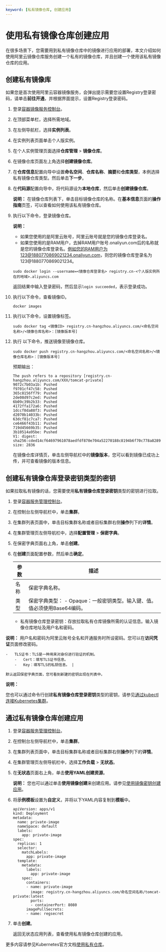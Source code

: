 ```yaml
---
keyword: [私有镜像仓库, 创建应用]
---
```


# 使用私有镜像仓库创建应用

在很多场景下，您需要用到私有镜像仓库中的镜像进行应用的部署，本文介绍如何使用阿里云镜像仓库服务创建一个私有的镜像仓库，并且创建一个使用该私有镜像仓库的应用。

## 创建私有镜像库

如果您是首次使用阿里云容器镜像服务，会弹出提示需要您设置Registry登录密码，请单击**前往开通**，并根据界面提示，设置Registry登录密码。

1.  登录[容器镜像服务控制台](https://cr.console.aliyun.com)。

2.  在顶部菜单栏，选择所需地域。

3.  在左侧导航栏，选择**实例列表**。

4.  在实例列表页面单击个人版实例。

5.  在个人实例管理页面选择**仓库管理** \> **镜像仓库**。

6.  在镜像仓库页面左上角选择**创建镜像仓库**。

7.  在**仓库信息**配置向导中设置**命名空间**、**仓库名称**、**摘要**和**仓库类型**，本例选择私有镜像仓库类型。然后单击**下一步**。

8.  在**代码源**配置向导中，将代码源设为**本地仓库**，然后单击**创建镜像仓库**。

    **说明：** 在镜像仓库列表下，单击目标镜像仓库的名称。在**基本信息**页面的**操作指南**页签，可以查看如何使用该私有镜像仓库。

9.  执行以下命令，登录镜像仓库。

    **说明：**

    -   如果您使用的是阿里云账号，阿里云账号就是您的镜像仓库登录名。
    -   如果您使用的是RAM用户，去掉RAM用户账号.onaliyun.com后的名称就是您的镜像仓库登录名。例如您的RAM用户为123@1880770869021234.onaliyun.com，则您的镜像仓库登录名为123@1880770869021234。
    ```
    sudo docker login --username=<镜像仓库登录名> registry.cn-<个人版实例所在的地域>.aliyuncs.com
    ```

    返回结果中输入登录密码，然后显示`login succeeded`，表示登录成功。

10. 执行以下命令，查看镜像ID。

    ```
    docker images     
    ```

11. 执行以下命令，设置镜像标签。

    ```
    sudo docker tag <镜像ID> registry.cn-hangzhou.aliyuncs.com/<命名空间名称>/<镜像仓库名称>：[镜像版本号]
    ```

12. 执行 以下命令，推送镜像至镜像仓库。

    ```
    sudo docker push registry.cn-hangzhou.aliyuncs.com/<命名空间名称>/<镜像仓库名称>：[镜像版本号]
    ```

    预期输出：

    ```
    The push refers to a repository [registry.cn-hangzhou.aliyuncs.com/XXX/tomcat-private]
    9072c7b03a1b: Pushed
    f9701cf47c58: Pushed
    365c8156ff79: Pushed
    2de08d97c2ed: Pushed
    6b09c39b2b33: Pushed
    4172ffa172a6: Pushed
    1dccf0da88f3: Pushed
    d2070b14033b: Pushed
    63dcf81c7ca7: Pushed
    ce6466f43b11: Pushed
    719d45669b35: Pushed
    3b10514a95be: Pushed
    V1: digest: sha256:cded14cf64697961078aedfdf870e704a52270188c8194b6f70c778a8289**** size: 2836
    ```

    在镜像仓库详情页，单击左侧导航栏中的**镜像版本**，您可以看到镜像已成功上传，并可查看镜像的版本信息。


## 创建私有镜像仓库登录密钥类型的密钥

如果拉取私有镜像的话，您需要使用**私有镜像仓库登录密钥**类型的密钥进行拉取。

1.  登录[容器服务管理控制台](https://cs.console.aliyun.com)。

2.  在控制台左侧导航栏中，单击**集群**。

3.  在集群列表页面中，单击目标集群名称或者目标集群右侧**操作**列下的**详情**。

4.  在集群管理页左侧导航栏中，选择**配置管理** \> **保密字典**。

5.  在保密字典页面右上角，单击**创建**。

6.  在**创建**页面配置参数，然后单击**确定**。

    |参数|描述|
    |--|--|
    |名称|保密字典名称。|
    |类型|保密字典类型：    -   Opaque：一般密钥类型。输入键、值。值必须使用Base64编码。
    -   私有镜像仓库登录密钥：存放拉取私有仓库镜像所需的认证信息。输入镜像仓库地址及用户名和密码。

**说明：** 用户名和密码为阿里云账号全名和开通服务时所设密码。您可以在**访问凭证**页面修改密码。

    -   TLS证书：TLS是一种用来对身份进行验证的机制。
        -   Cert：填写TLS证书信息。
        -   Key：填写TLS的私钥信息。 |

    默认返回保密字典页面，您可看到新建的密钥出现在列表中。


**说明：**

您也可以通过命令行创建**私有镜像仓库登录密钥**类型的密钥，请参见[通过kubectl连接Kubernetes集群](/intl.zh-CN/Kubernetes集群用户指南/集群/连接集群/通过kubectl连接Kubernetes集群.md)。

## 通过私有镜像仓库创建应用

1.  登录[容器服务管理控制台](https://cs.console.aliyun.com)。

2.  在控制台左侧导航栏中，单击**集群**。

3.  在集群列表页面中，单击目标集群名称或者目标集群右侧**操作**列下的**详情**。

4.  在集群管理页左侧导航栏中，选择**工作负载** \> **无状态**。

5.  在**无状态**页面右上角，单击**使用YAML创建资源**。

    **说明：** 您也可以通过单击**使用镜像创建**来创建应用。请参见[使用镜像密钥创建应用](/intl.zh-CN/Kubernetes集群用户指南/应用/工作负载/创建无状态工作负载Deployment.md)。

6.  将**示例模板**设置为**自定义**，并将以下YAML内容复制到**模板**中。

    ```
    apiVersion: apps/v1 
    kind: Deployment 
    metadata: 
      name: private-image
      nameSpace: default  
      labels:  
        app: private-image  
    spec:   
      replicas: 1
      selector:
        matchLabels:
          app: private-image
      template:
        metadata:
          labels:
            app: private-image
        spec:
          containers:
          - name: private-image
            image: registry.cn-hangzhou.aliyuncs.com/命名空间名称/tomcat-private:latest
            ports:
            - containerPort: 8080
          imagePullSecrets:
          - name: regsecret
    ```

7.  单击**创建**。

    返回无状态应用列表，查看使用私有镜像仓库创建的应用。


更多内容请参见Kubernetes官方文档[使用私有仓库](https://kubernetes.io/docs/concepts/containers/images/?spm=a2c4g.11186623.2.1.XVyfik#using-a-private-registry)。


